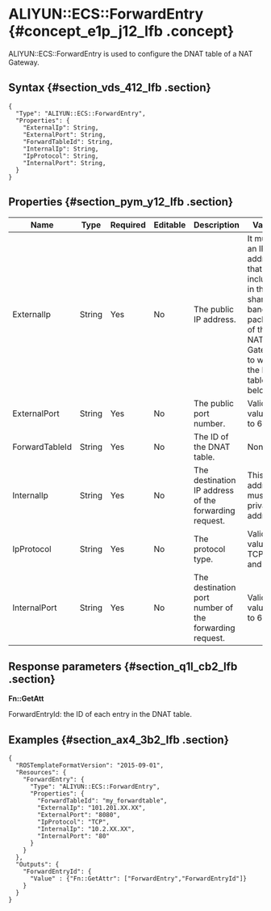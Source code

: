 # ALIYUN::ECS::ForwardEntry {#concept_e1p_j12_lfb .concept}

ALIYUN::ECS::ForwardEntry is used to configure the DNAT table of a NAT Gateway.

## Syntax {#section_vds_412_lfb .section}

```language-json
{
  "Type": "ALIYUN::ECS::ForwardEntry",
  "Properties": {
    "ExternalIp": String,
    "ExternalPort": String,
    "ForwardTableId": String,
    "InternalIp": String,
    "IpProtocol": String,
    "InternalPort": String,
  }
}
```

## Properties {#section_pym_y12_lfb .section}

|Name|Type|Required|Editable|Description|Validity|
|----|----|--------|--------|-----------|--------|
|ExternalIp|String|Yes|No|The public IP address.|It must be an IP address that is included in the shared bandwidth package of the NAT Gateway to which the DNAT table belongs.|
|ExternalPort|String|Yes|No|The public port number.|Valid values: 1 to 65535.|
|ForwardTableId|String|Yes|No|The ID of the DNAT table.|None|
|InternalIp|String|Yes|No|The destination IP address of the forwarding request.|This address must be a private IP address.|
|IpProtocol|String|Yes|No|The protocol type.|Valid values: TCP, UDP, and Any.|
|InternalPort|String|Yes|No|The destination port number of the forwarding request.|Valid values: 1 to 65535.|

## Response parameters {#section_q1l_cb2_lfb .section}

**Fn::GetAtt**

ForwardEntryId: the ID of each entry in the DNAT table.

## Examples {#section_ax4_3b2_lfb .section}

```language-json
{
  "ROSTemplateFormatVersion": "2015-09-01",
  "Resources": {
    "ForwardEntry": {
      "Type": "ALIYUN::ECS::ForwardEntry",
      "Properties": {
        "ForwardTableId": "my_forwardtable",
        "ExternalIp": "101.201.XX.XX",
        "ExternalPort": "8080",
        "IpProtocol": "TCP",
        "InternalIp": "10.2.XX.XX",
        "InternalPort": "80"
      }
    }
  },
  "Outputs": {
    "ForwardEntryId": {
      "Value" : {"Fn::GetAttr": ["ForwardEntry","ForwardEntryId"]}
    }
  }
}
```

